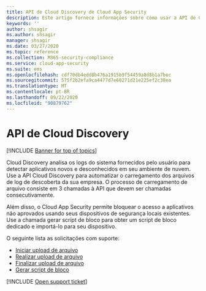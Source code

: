 ```yaml
---
title: API de Cloud Discovery de Cloud App Security
description: Este artigo fornece informações sobre como usar a API de Cloud Discovery.
keywords: ''
author: shsagir
ms.author: shsagir
manager: shsagir
ms.date: 03/27/2020
ms.topic: reference
ms.collection: M365-security-compliance
ms.service: cloud-app-security
ms.suite: ems
ms.openlocfilehash: cdf70db4edd8b476a1915b9f54459a8d8b1a7bec
ms.sourcegitcommit: 575f2b2efa9ca4477d7e60271d21e225ef2c38ea
ms.translationtype: MT
ms.contentlocale: pt-BR
ms.lasthandoff: 09/22/2020
ms.locfileid: "90879762"
---
```

# <a name="cloud-discovery-api"></a>API de Cloud Discovery

[!INCLUDE [Banner for top of topics](includes/banner.md)]

Cloud Discovery analisa os logs do sistema fornecidos pelo usuário para detectar aplicativos novos e desconhecidos em seu ambiente de nuvem. Use a API Cloud Discovery para automatizar o carregamento dos arquivos de log de descoberta da sua empresa. O processo de carregamento de arquivo consiste em 3 chamadas à API que devem ser chamadas consecutivamente.

Além disso, o Cloud App Security permite bloquear o acesso a aplicativos não aprovados usando seus dispositivos de segurança locais existentes. Use a chamada gerar script de bloco para obter um script de bloco dedicado e importá-lo para seu dispositivo.

O seguinte lista as solicitações com suporte:

- [Iniciar upload de arquivo](api-discovery-initiate.md)
- [Realizar upload de arquivo](api-discovery-perform.md)
- [Finalizar upload de arquivo](api-discovery-finalize.md)
- [Gerar script de bloco](api-discovery-script.md)

[!INCLUDE [Open support ticket](includes/support.md)]
